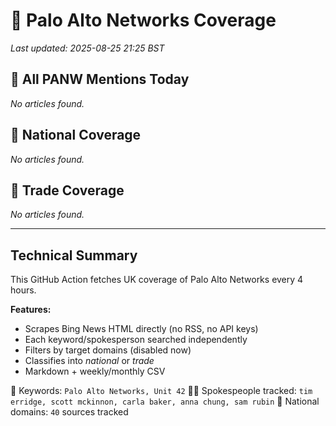 # 🔐 Palo Alto Networks Coverage

_Last updated: 2025-08-25 21:25 BST_

## 📌 All PANW Mentions Today

_No articles found._

## 📰 National Coverage

_No articles found._

## 📘 Trade Coverage

_No articles found._


---

## Technical Summary

This GitHub Action fetches UK coverage of Palo Alto Networks every 4 hours.

**Features:**
- Scrapes Bing News HTML directly (no RSS, no API keys)
- Each keyword/spokesperson searched independently
- Filters by target domains (disabled now)
- Classifies into _national_ or _trade_
- Markdown + weekly/monthly CSV

📌 Keywords: `Palo Alto Networks, Unit 42`
🧑‍💼 Spokespeople tracked: `tim erridge, scott mckinnon, carla baker, anna chung, sam rubin`
📰 National domains: `40` sources tracked

